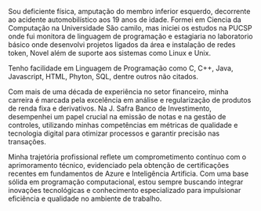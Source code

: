 Sou deficiente física, amputação do membro inferior esquerdo, decorrente ao 
acidente automobilístico aos 19 anos de idade.
Formei em Ciencia da Computação na Universidade São camilo, mas iniciei os estudos na PUCSP
onde fui monitora de linguagem de programação e estagiaria no laboratorio básico onde
desenvolvi projetos ligados da área e instalação de redes token, Novel além de suporte aos 
sistemas como Linux e Unix.

Tenho facilidade em Linguagem de Programação como C, C++, Java, Javascript, HTML, Phyton,
SQL, dentre outros não citados.

Com mais de uma década de experiência no setor financeiro, minha carreira é marcada pela 
excelência em análise e regularização de produtos de renda fixa e derivativos.
Na J. Safra Banco de Investimento, desempenhei um papel crucial na emissão de notas e na
gestão de controles, utilizando minhas competências em métricas de qualidade e tecnologia 
digital para otimizar processos e garantir precisão nas transações.

Minha trajetória profissional reflete um comprometimento contínuo com o aprimoramento 
técnico, evidenciado pela obtenção de certificações recentes em fundamentos de Azure e 
Inteligência Artificia. Com uma base sólida em programação computacional, estou sempre 
buscando integrar inovações tecnológicas e conhecimento especializado para impulsionar 
eficiência e qualidade no ambiente de trabalho. 
